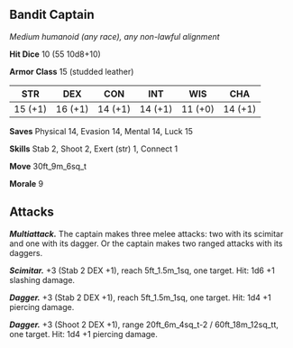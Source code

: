 ## Bandit Captain

*Medium humanoid (any race), any non-lawful alignment*

**Hit Dice** 10 (55 10d8+10)

**Armor Class** 15 (studded leather)

| STR     | DEX     | CON     | INT     | WIS     | CHA     |
|---------|---------|---------|---------|---------|---------|
| 15 (+1) | 16 (+1) | 14 (+1) | 14 (+1) | 11 (+0) | 14 (+1) |

**Saves** Physical 14, Evasion 14, Mental 14, Luck 15

**Skills** Stab 2, Shoot 2, Exert (str) 1, Connect 1

**Move** 30ft\_9m\_6sq\_t

**Morale** 9

## Attacks

***Multiattack.*** The captain makes three melee attacks: two with its scimitar and one with its dagger. Or the captain makes two ranged attacks with its daggers.

***Scimitar.*** +3 (Stab 2 DEX +1), reach 5ft\_1.5m\_1sq, one target. Hit: 1d6 +1 slashing damage.

***Dagger.*** +3 (Stab 2 DEX +1), reach 5ft\_1.5m\_1sq, one target. Hit: 1d4 +1 piercing damage.

***Dagger.*** +3 (Shoot 2 DEX +1), range 20ft\_6m\_4sq\_t-2 / 60ft\_18m\_12sq\_tt, one target. Hit: 1d4 +1 piercing damage.


